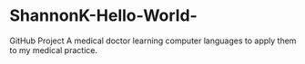 # ShannonK-Hello-World-
GitHub Project
A medical doctor learning computer languages to apply them to my medical practice.
